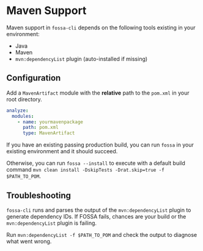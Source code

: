 # Maven Support

Maven support in `fossa-cli` depends on the following tools existing in your environment:

- Java
- Maven
- `mvn:dependencyList` plugin (auto-installed if missing)

## Configuration

Add a `MavenArtifact` module with the **relative** path to the `pom.xml` in your root directory.

```yaml
analyze:
  modules:
    - name: yourmavenpackage
      path: pom.xml
      type: MavenArtifact
```

If you have an existing passing production build, you can run `fossa` in your existing environment and it should succeed.

Otherwise, you can run `fossa --install` to execute with a default build command `mvn clean install -DskipTests -Drat.skip=true -f $PATH_TO_POM`.

## Troubleshooting

`fossa-cli` runs and parses the output of the `mvn:dependencyList` plugin to generate dependency IDs.  If FOSSA fails, chances are your build or the `mvn:dependencyList` plugin is failing.

Run `mvn:dependencyList -f $PATH_TO_POM` and check the output to diagnose what went wrong.
